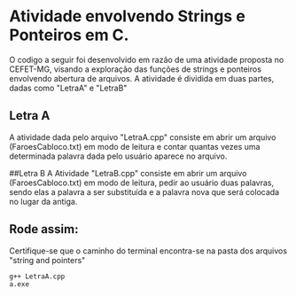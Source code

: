 # Atividade envolvendo Strings e Ponteiros em C.
O codigo a seguir foi desenvolvido em razão de uma atividade proposta no CEFET-MG, visando a exploração das funções de strings e ponteiros envolvendo abertura de arquivos.
 A atividade é dividida em duas partes, dadas como "LetraA" e "LetraB"
 
 ## Letra A
A atividade dada pelo arquivo "LetraA.cpp" consiste em abrir um arquivo (FaroesCabloco.txt) em modo de leitura e contar quantas vezes uma determinada palavra dada pelo usuário aparece no arquivo.

##Letra B
A Atividade "LetraB.cpp" consiste em abrir um arquivo (FaroesCabloco.txt) em modo de leitura, pedir ao usuário duas palavras, sendo elas a palavra a ser substituída e a palavra nova que será colocada no lugar da antiga.
  
## Rode assim:

Certifique-se que o caminho do terminal encontra-se na pasta dos arquivos "string and pointers"

``` 
g++ LetraA.cpp 
a.exe 

``` 
